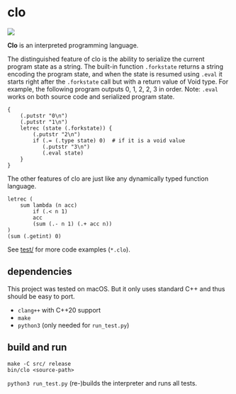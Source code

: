 # clo

![](https://github.com/sdingcn/clo/actions/workflows/run_test.yml/badge.svg)

**Clo** is an interpreted programming language.

The distinguished feature of clo is the ability to serialize
the current program state as a string.
The built-in function `.forkstate` returns
a string encoding the program state,
and when the state is resumed using `.eval` it starts
right after the `.forkstate` call but with a return value of Void type.
For example, the following program outputs 0, 1, 2, 2, 3 in order.
Note: `.eval` works on both source code and serialized program state.
```
{
    (.putstr "0\n")
    (.putstr "1\n")
    letrec (state (.forkstate)) {
        (.putstr "2\n")
        if (.= (.type state) 0)  # if it is a void value
           (.putstr "3\n")
           (.eval state)
    }
}
```

The other features of clo are just like any
dynamically typed function language.
```
letrec (
    sum lambda (n acc)
        if (.< n 1)
        acc
        (sum (.- n 1) (.+ acc n))
)
(sum (.getint) 0)
```

See [test/](test/) for more code examples (`*.clo`).

## dependencies

This project was tested on macOS.
But it only uses standard C++ and thus should be easy to port.

+ `clang++` with C++20 support
+ `make`
+ `python3` (only needed for `run_test.py`)

## build and run

```
make -C src/ release
bin/clo <source-path>
```

`python3 run_test.py` (re-)builds the interpreter and runs all tests.
